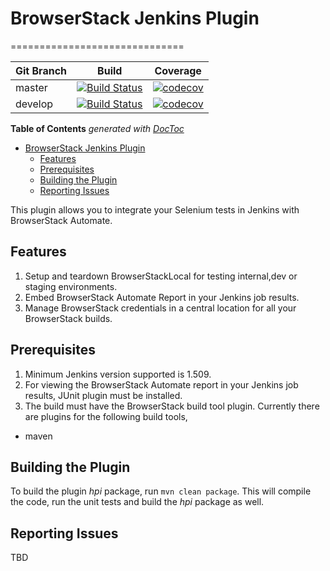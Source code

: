 # BrowserStack Jenkins Plugin
==============================

Git Branch | Build | Coverage
-----------|-------|---------
master | [![Build Status](https://travis-ci.org/browserstack/jenkins-plugin.svg?branch=master)](https://travis-ci.org/browserstack/jenkins-plugin) | [![codecov](https://codecov.io/gh/browserstack/jenkins-plugin/branch/master/graph/badge.svg)](https://codecov.io/gh/browserstack/jenkins-plugin)
develop | [![Build Status](https://travis-ci.org/browserstack/jenkins-plugin.svg?branch=develop)](https://travis-ci.org/browserstack/jenkins-plugin) | [![codecov](https://codecov.io/gh/browserstack/jenkins-plugin/branch/develop/graph/badge.svg)](https://codecov.io/gh/browserstack/jenkins-plugin)

<!-- START doctoc generated TOC please keep comment here to allow auto update -->
<!-- DON'T EDIT THIS SECTION, INSTEAD RE-RUN doctoc TO UPDATE -->
**Table of Contents**  *generated with [DocToc](https://github.com/thlorenz/doctoc)*

- [BrowserStack Jenkins Plugin](#browserstack-jenkins-plugin)
  - [Features](#features)
  - [Prerequisites](#prerequisites)
  - [Building the Plugin](#building-the-plugin)
  - [Reporting Issues](#reporting-issues)

<!-- END doctoc generated TOC please keep comment here to allow auto update -->

This plugin allows you to integrate your Selenium tests in Jenkins with BrowserStack Automate.  

## Features
1. Setup and teardown BrowserStackLocal for testing internal,dev or staging environments. 
2. Embed BrowserStack Automate Report in your Jenkins job results.
3. Manage BrowserStack credentials in a central location for all your BrowserStack builds.

## Prerequisites
1. Minimum Jenkins version supported is 1.509.
2. For viewing the BrowserStack Automate report in your Jenkins job results, JUnit plugin must be installed.
3. The build must have the BrowserStack build tool plugin. Currently there are plugins for the following build tools,
  * maven
  
## Building the Plugin

To build the plugin *hpi* package, run  `mvn clean package`. This will compile the code, run the unit tests and build the *hpi* package as well.

## Reporting Issues

TBD
